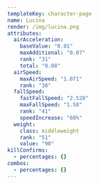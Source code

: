 ```yaml
---
templateKey: character-page
name: Lucina
render: /img/lucina.png
attributes:
  airAcceleration:
    baseValue: "0.01"
    maxAdditional: "0.07"
    rank: "31"
    total: "0.08"
  airSpeed:
    maxAirSpeed: "1.071"
    rank: "38"
  fallSpeed:
    fastFallSpeed: "2.528"
    maxFallSpeed: "1.58"
    rank: "41"
    speedIncrease: "60%"
  weight:
    class: middleweight
    rank: "51"
    value: "90"
killConfirms:
  - percentages: {}
combos:
  - percentages: {}
---
```

